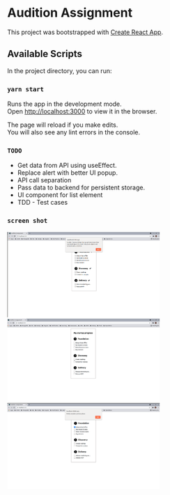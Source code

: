 # Audition Assignment

This project was bootstrapped with [Create React App](https://github.com/facebook/create-react-app).

## Available Scripts

In the project directory, you can run:

### `yarn start`

Runs the app in the development mode.\
Open [http://localhost:3000](http://localhost:3000) to view it in the browser.

The page will reload if you make edits.\
You will also see any lint errors in the console.

### `TODO`

- Get data from API using useEffect.
- Replace alert with better UI popup.
- API call separation
- Pass data to backend for persistent storage.
- UI component for list element
- TDD - Test cases

### `screen shot`

<p>
  <img src="screenshot/completed.png" width="350" title="Completed view">
  <img src="screenshot/load.png" width="350" title="On Load View">
  <img src="screenshot/previousphase.png" width="350" title="Validation Phase">
</p>
